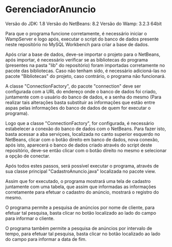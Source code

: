 # GerenciadorAnuncio

Versão do JDK: 1.8 Versão do NetBeans: 8.2 Versão do Wamp: 3.2.3 64bit

Para que o programa funcione corretamente, é necessário iniciar o WampServer e logo após, executar o script do banco de dados presente neste repositório no MySQL Workbench para criar a base de dados.

Após criar a base de dados, deve-se importar o projeto para o NetBeans, após importar, é necessário verificar se as bibliotecas do programa (presentes na pasta "lib" do repositório) foram importadas corretamente no pacote das bibliotecas. Caso não tenham sido, é necessário adicioná-las no pacote "Bibliotecas" do projeto, caso contrário, o programa não funcionará.

A classe "ConnectionFactory", do pacote "connection" deve ser configurada com a URL do endereço onde o banco de dados foi criado, juntamente com o usuário do banco de dados, e a senha do mesmo (Para realizar tais alterações basta substituir as informações que estão entre aspas pelas informações do banco de dados de quem for executar o programa).

Logo que a classe "ConnectionFactory", for configurada, é necessário estabelecer a conexão do banco de dados com o NetBeans. Para fazer isto, basta acessar a aba serviçoes, localizada no canto superior esquerdo no NetBeans, clicar com o botão direito em banco de dados, nova conexão, após isto, aparecerá o banco de dados criado através do script deste repositório, deve-se então clicar com o botão direito no mesmo e selecionar a opção de conectar.

Após todos estes passos, será possível executar o programa, através de sua classe principal "CadastroAnuncio.java" localizada no pacote view.

Assim que for executado, o programa mostrará uma tela de cadastro juntamente com uma tabela, que assim que informadas as informações corretamente para efetuar o cadastro do anúncio, mostrará o registro do mesmo.

O programa permite a pesquisa de anúncios por nome de cliente, para efetuar tal pesquisa, basta clicar no botão localizado ao lado do campo para informar o cliente.

O programa também permite a pesquisa de anúncios por intervalo de tempo, para efetuar tal pesquisa, basta clicar no botão localizado ao lado do campo para informar a data de fim.
